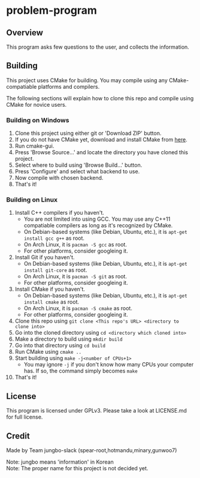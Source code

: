 # problem-program #

## Overview ##

This program asks few questions to the user, and collects the information.

## Building ##
This project uses CMake for building. You may compile using any CMake-compatiable platforms and compilers.

The following sections will explain how to clone this repo and compile using CMake for novice users.

### Building on Windows ###
1. Clone this project using either git or 'Download ZIP' button.
1. If you do not have CMake yet, download and install CMake from [here](https://cmake.org/download/).
1. Run cmake-gui.
1. Press 'Browse Source...' and locate the directory you have cloned this project.
1. Select where to build using 'Browse Build...' button.
1. Press 'Configure' and select what backend to use.
1. Now compile with chosen backend.
1. That's it!

### Building on Linux ###
1. Install C++ compilers if you haven't.
    * You are not limited into using GCC. You may use any C++11 compatiable compilers as long as it's recognized by CMake.
    * On Debian-based systems (like Debian, Ubuntu, etc.), it is `apt-get install gcc g++` as root.
	* On Arch Linux, it is `pacman -S gcc` as root.
	* For other platforms, consider googleing it.
1. Install Git if you haven't.
    * On Debian-based systems (like Debian, Ubuntu, etc.), it is `apt-get install git-core` as root.
	* On Arch Linux, it is `pacman -S git` as root.
	* For other platforms, consider googleing it.
1. Install CMake if you haven't.
    * On Debian-based systems (like Debian, Ubuntu, etc.), it is `apt-get install cmake` as root.
	* On Arch Linux, it is `pacman -S cmake` as root.
	* For other platforms, consider googleing it.
1. Clone this repo using `git clone <This repo's URL> <directory to clone into>`
1. Go into the cloned directory using `cd <directory which cloned into>`
1. Make a directory to build using `mkdir build`
1. Go into that directory using `cd build`
1. Run CMake using `cmake ..`
1. Start building using `make -j<number of CPUs+1>`
    * You may ignore `-j` if you don't know how many CPUs your computer has. If so, the command simply becomes `make`
1. That's it!

## License ##
This program is licensed under GPLv3. Please take a look at LICENSE.md for full license.

## Credit ##
Made by Team jungbo-slack (spear-root,hotmandu,minary,gunwoo7)

Note: jungbo means 'information' in Korean  
Note: The proper name for this project is not decided yet.
